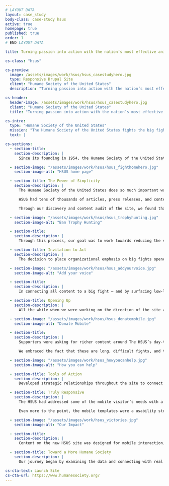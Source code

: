 ```yaml
---
# LAYOUT DATA
layout: case_study
body-class: case-study hsus
active: true
homepage: true
published: true
order: 1
# END LAYOUT DATA

title: Turning passion into action with the nation’s most effective animal protection organization.

cs-class: "hsus"

cs-preview:
  image: /assets/images/work/hsus/hsus_casestudyhero.jpg
  type: Responsive Drupal Site
  client: "Humane Society of the United States"
  description: "Turning passion into action with the nation’s most effective animal protection organization."

cs-header:
  header-image: /assets/images/work/hsus/hsus_casestudyhero.jpg
  client: "Humane Society of the United States"
  title: "Turning passion into action with the nation’s most effective animal protection organization."

cs-intro:
  type: "Humane Society of the United States"
  mission: "The Humane Society of the United States fights the big fights, working to ensure that all animals enjoy the promise of a more humane future."
  text: |

cs-sections:
  - section-title:
    section-description: |
      Since its founding in 1954, the Humane Society of the United States has fought the fights that only it could fight, taking on powerful forces and root causes that threaten the welfare of animals.The organization works directly to impact policies and systemic issues (not to be confused with adoption services provided by local humane societies). Their most important goal is to prevent animals from getting into situations of distress in the first place. They drive transformational change for animals—bringing a wide set of tools to take on the biggest fights, confronting multibillion dollar industries and staying the course until they achieve reform.

  - section-image: "/assets/images/work/hsus/hsus_fighthomehero.jpg"
    section-image-alt: "HSUS home page"

  - section-title: The Power of Simplicity
    section-description: |
      The Humane Society of the United States does so much important work, across so many issues and in so many places, that the brand position had become overly complex. People were having trouble connecting with the organization, and the existing website suffered from an encyclopedic approach that wasn’t working for members, staff, or the general public.

      HSUS had tens of thousands of articles, press releases, and content that was not only difficult to surface (at best), but also conflicting and dated at worst. A thorough analysis of how visitors were using the site helped to surface what needed to be simplified. Additionally, we interviewed and surveyed thousands of constituents, volunteers, and even lapsed supporters as to what content was important to them and learned a great deal about the HSUS’ perception amongst its supporters.

      Through our discovery and content audit of the site, we found that much of the existing traffic to humanesociety.com came from people who wanted tips, tricks, and resources for treating animals more humanely. That’s a great starting point, but we discovered that the content they were finding often served as a dead end — they found what they might have been looking for in the moment, but we missed the opportunity to hook them on the mission. And so one of our early insights was born: people start their journey with The Humane Society of the United States through a love of one animal, and by connecting them with the underlying issue, we invite them to participate in the bigger fight.

  - section-image: "/assets/images/work/hsus/hsus_trophyhunting.jpg"
    section-image-alt: "Ban Trophy Hunting"

  - section-title:
    section-description: |
      Through this process, our goal was to work towards reducing the site’s footprint and we worked with the HSUS team to put an effective content governance plan in place to help avoid similar content problems in the future.

  - section-title: Invitation to Act
    section-description: |
      The decision to place organizational emphasis on big fights opened the door for making every piece of content actionable. And giving supporters something tangible to feel good about would be key to keeping them engaged in the mission. Going into the redesign, we heard from constituents that The HSUS did incredible work, but that often the work was done in isolation. They wanted an invitation to be part of the success story and take action alongside the organization.

  - section-image: "/assets/images/work/hsus/hsus_addyourvoice.jpg"
    section-image-alt: "Add your voice"

  - section-title:
    section-description: |
      In connecting all content to a big fight — and by surfacing low-lift actions associated with each of those fights — we brought every site visit to within a single click of action. Now, no matter whether a visitor comes from a search, an email, or a banner ad, they have an immediate way to make a difference and join the movement.

  - section-title: Opening Up
    section-description: |
      All the while when we were working on the direction of the site and the user’s journey, the Humane Society was working on a rebrand. A transition from complex to clear, from similar to distinct, and from quiet to energized requires bold design. The new humanesociety.org delivers just that with a huge investment in content — video, personal narrative, vibrant personalities, and a sense of place everywhere The HSUS works (which is pretty much everywhere).

  - section-image: "/assets/images/work/hsus/hsus_donatemobile.jpg"
    section-image-alt: "Donate Mobile"   

  - section-title:
    section-description: |
      Supporters were asking for richer content around The HSUS’s day-to-day work, and the results of that work. Many remarked on the latter, stating they often never heard the outcome of the animals or the campaigns to which they lent support. We found that there were so many stories happening that weren’t reaching the audiences that wanted to hear them. You had to dig to find those results, and they generally were disconnected from the issues they served. Or, as is the case with many legal battles and lobbying, the long-tail process meant results sometimes came months after the call to action was made.

      We embraced the fact that these are long, difficult fights, and they aren’t going to get solved overnight. But when progress is made on policies or the needle moves in favor of these big fights, it will be easier for you to know it and see it surfaced on the site.

  - section-image: "/assets/images/work/hsus_howyoucanhelp.jpg"
    section-image-alt: "How you can help"

  - section-title: Tools of Action
    section-description: |
      Developed strategic relationships throughout the site to connect people to immediate actions. For instance, in times of immediate need and crisis, like Hurricane Harvey, we developed tools for fundraising, storytelling, and collective action.

  - section-title: Truly Responsive
    section-description: |
      The HSUS had addressed some of the mobile visitor’s needs with a separate theme served up to mobile users, but that solution had become dated and caused a series of unintentional consequences, such as problems with usage reporting, content updates, data structures, and so on.

      Even more to the point, the mobile templates were a usability stopgap, in that they may have stacked columns and revised font sizes. They did not address the core challenges of contextual navigation and content hierarchies that are the hallmark of good responsive design.

  - section-image: "/assets/images/work/hsus_victories.jpg"
    section-image-alt: "Our Impact"   

  - section-title:
    section-description: |
      Content on the new HSUS site was designed for mobile interaction, from the ground up. By focusing on positive user flow through the site and defining clear goals for every interface, we designed an experience that is at least as delightful on a small screen as it will be for visitors on large displays. (Lovers of the stunning new photography across the site might have cause to disagree.)

  - section-title: Toward a More Humane Society
    section-description: |    
      Our journey began by examining the data and connecting with real users to learn how visitors experienced the HSUS website. Armed with new insight, we developed a bold, story-driven, action-packed site that elevates the organization’s new brand. Along with our friends at the Humane Society (and our animal friends around the world), we look forward to engaging a whole new generation of HSUS supporters and creating opportunities for any visitor to become a hero the instant they are inspired to take action.

cs-cta-text: Launch Site
cs-cta-url: https://www.humanesociety.org/
---
```

